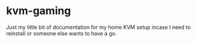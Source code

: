 # kvm-gaming
Just my little bit of documentation for my home KVM setup incase I need to reinstall or someone else wants to have a go.

